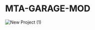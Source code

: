 # MTA-GARAGE-MOD
![New Project (1)](https://github.com/ScoomaDev/MTA-GARAGE-MOD/assets/80770027/f9e5f6d8-ac36-4dce-9996-334500f5a00a)

